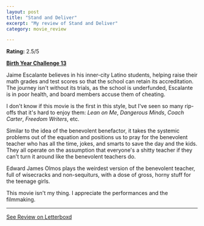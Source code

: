 ```yaml
---
layout: post
title: "Stand and Deliver"
excerpt: "My review of Stand and Deliver"
category: movie_review

---
```


**Rating:** 2.5/5

<b><a href="https://boxd.it/sWI7Y">Birth Year Challenge 13</a></b>

Jaime Escalante believes in his inner-city Latino students, helping raise their math grades and test scores so that the school can retain its accreditation. The journey isn't without its trials, as the school is underfunded, Escalante is in poor health, and board members accuse them of cheating.

I don't know if this movie is the first in this style, but I've seen so many rip-offs that it's hard to enjoy them: <i>Lean on Me</i>, <i>Dangerous Minds</i>, <i>Coach Carter</i>, <i>Freedom Writers</i>, etc.

 Similar to the idea of the benevolent benefactor, it takes the systemic problems out of the equation and positions us to pray for the benevolent teacher who has all the time, jokes, and smarts to save the day and the kids. They all operate on the assumption that everyone's a shitty teacher if they can't turn it around like the benevolent teachers do.

Edward James Olmos plays the weirdest version of the benevolent teacher, full of wisecracks and non-sequiturs, with a dose of gross, horny stuff for the teenage girls.

This movie isn't my thing. I appreciate the performances and the filmmaking.

<hr>

[See Review on Letterboxd](https://boxd.it/8AI9tH)
